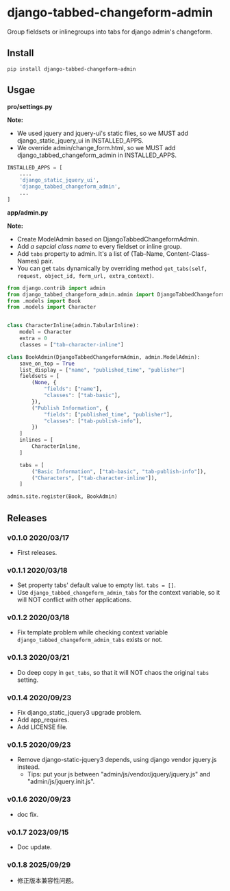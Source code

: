 # django-tabbed-changeform-admin

Group fieldsets or inlinegroups into tabs for django admin's changeform.

## Install

```shell
pip install django-tabbed-changeform-admin
```

## Usgae

**pro/settings.py**

**Note:**

- We used jquery and jquery-ui's static files, so we MUST add django_static_jquery_ui in INSTALLED_APPS.
- We override admin/change_form.html, so we MUST add django_tabbed_changeform_admin in INSTALLED_APPS.

```python
INSTALLED_APPS = [
    ....
    'django_static_jquery_ui',
    'django_tabbed_changeform_admin',
    ...
]
```

**app/admin.py**

**Note:**

- Create ModelAdmin based on DjangoTabbedChangeformAdmin.
- Add *a sepcial class name* to every fieldset or inline group.
- Add `tabs` property to admin. It's a list of (Tab-Name, Content-Class-Names) pair.
- You can get `tabs` dynamically by overriding method `get_tabs(self, request, object_id, form_url, extra_context)`.

```python
from django.contrib import admin
from django_tabbed_changeform_admin.admin import DjangoTabbedChangeformAdmin
from .models import Book
from .models import Character


class CharacterInline(admin.TabularInline):
    model = Character
    extra = 0
    classes = ["tab-character-inline"]

class BookAdmin(DjangoTabbedChangeformAdmin, admin.ModelAdmin):
    save_on_top = True
    list_display = ["name", "published_time", "publisher"]
    fieldsets = [
        (None, {
            "fields": ["name"],
            "classes": ["tab-basic"],
        }),
        ("Publish Information", {
            "fields": ["published_time", "publisher"],
            "classes": ["tab-publish-info"],
        })
    ]
    inlines = [
        CharacterInline,
    ]

    tabs = [
        ("Basic Information", ["tab-basic", "tab-publish-info"]),
        ("Characters", ["tab-character-inline"]),
    ]

admin.site.register(Book, BookAdmin)
```

## Releases




### v0.1.0 2020/03/17

- First releases.

### v0.1.1 2020/03/18

- Set property tabs' default value to empty list. `tabs = []`.
- Use `django_tabbed_changeform_admin_tabs` for the context variable, so it will NOT conflict with other applications.

### v0.1.2 2020/03/18

- Fix template problem while checking context variable `django_tabbed_changeform_admin_tabs` exists or not.

### v0.1.3 2020/03/21

- Do deep copy in `get_tabs`, so that it will NOT chaos the original `tabs` setting.

### v0.1.4 2020/09/23

- Fix django_static_jquery3 upgrade problem.
- Add app_requires.
- Add LICENSE file.

### v0.1.5 2020/09/23

- Remove django-static-jquery3 depends, using django vendor jquery.js instead.
    - Tips: put your js between "admin/js/vendor/jquery/jquery.js" and "admin/js/jquery.init.js".

### v0.1.6 2020/09/23

- doc fix.

### v0.1.7 2023/09/15

- Doc update.

### v0.1.8 2025/09/29

- 修正版本兼容性问题。
